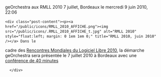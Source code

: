 geOrchestra aux RMLL 2010 7 juillet, Bordeaux</h2>
  le mercredi  9 juin 2010, 22:06 
    
    
        
    <div class="post-content"><p><a href="/public/icons/RMLL_2010_AFFICHE.png"><img src="/public/icons/.RMLL_2010_AFFICHE_t.jpg" alt="RMLL 2010" style="float:left; margin: 0 1em 1em 0;" title="RMLL 2010, juin 2010" /></a> Dans le
cadre des <a href="http://2010.rmll.info/" hreflang="fr">Rencontres Mondiales
du Logiciel Libre 2010</a>, la démarche geOrchestra sera présentée le 7 juillet
2010 à Bordeaux avec une <a href="http://2010.rmll.info/GeoBretagne-vers-GeOchestra.html" hreflang="fr">conférence de 40 minutes</a></p></div>

      </div>

